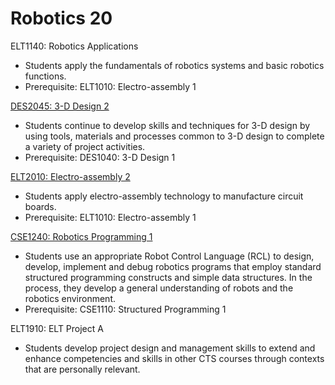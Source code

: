 # Robotics 20

ELT1140: Robotics Applications

* Students apply the fundamentals of robotics systems and basic robotics functions.
* Prerequisite: ELT1010: Electro-assembly 1

[DES2045: 3-D Design 2](DES2045.md)

* Students continue to develop skills and techniques for 3-D design by using tools, materials and processes common to 3-D design to complete a variety of project activities.
* Prerequisite: DES1040: 3-D Design 1

[ELT2010: Electro-assembly 2](ELT2010.md)

* Students apply electro-assembly technology to manufacture circuit boards.
* Prerequisite: ELT1010: Electro-assembly 1

[CSE1240: Robotics Programming 1](CSE1240.md)

* Students use an appropriate Robot Control Language (RCL) to design, develop, implement and debug robotics programs that employ standard structured programming constructs and simple data structures. In the process, they develop a general understanding of robots and the robotics environment.
* Prerequisite: CSE1110: Structured Programming 1

ELT1910: ELT Project A

* Students develop project design and management skills to extend and enhance competencies and skills in other CTS courses through contexts that are personally relevant.
